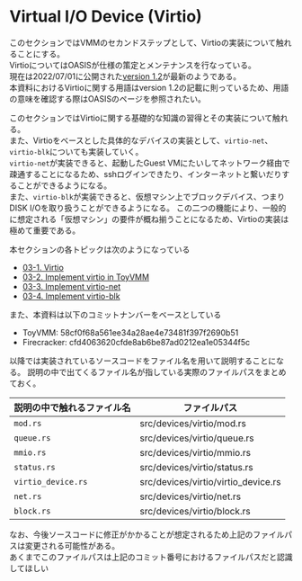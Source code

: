 # Virtual I/O Device (Virtio)

このセクションではVMMのセカンドステップとして、Virtioの実装について触れることにする。  
VirtioについてはOASISが仕様の策定とメンテナンスを行なっている。  
現在は2022/07/01に公開された[version 1.2](http://docs.oasis-open.org/virtio/virtio/v1.2/cs01/virtio-v1.2-cs01.html)が最新のようである。  
本資料におけるVirtioに関する用語はversion 1.2の記載に則っているため、用語の意味を確認する際はOASISのページを参照されたい。  

このセクションではVirtioに関する基礎的な知識の習得とその実装について触れる。  
また、Virtioをベースとした具体的なデバイスの実装として、`virtio-net`、`virtio-blk`についても実装していく。  
`virtio-net`が実装できると、起動したGuest VMにたいしてネットワーク経由で疎通することになるため、sshログインできたり、インターネットと繋いだりすることができるようになる。  
また、`virtio-blk`が実装できると、仮想マシン上でブロックデバイス、つまりDISK I/Oを取り扱うことができるようになる。
この二つの機能により、一般的に想定される「仮想マシン」の要件が概ね揃うことになるため、Virtioの実装は極めて重要である。  

本セクションの各トピックは次のようになっている

* [03-1. Virtio](./03-1_virtio.md)
* [03-2. Implement virtio in ToyVMM](./03-2_implement_virtio_in_toyvmm.md)
* [03-3. Implement virtio-net](./03-3_virtio-net.md)
* [03-4. Implement virtio-blk](./03-4_virtio-blk.md)

また、本資料は以下のコミットナンバーをベースとしている

* ToyVMM: 58cf0f68a561ee34a28ae4e73481f397f2690b51
* Firecracker: cfd4063620cfde8ab6be87ad0212ea1e05344f5c

以降では実装されているソースコードをファイル名を用いて説明することになる。
説明の中で出てくるファイル名が指している実際のファイルパスをまとめておく。

| 説明の中で触れるファイル名 | ファイルパス                        |
|----------------------------|-------------------------------------|
| `mod.rs`                   | src/devices/virtio/mod.rs           |
| `queue.rs`                 | src/devices/virtio/queue.rs         |
| `mmio.rs`                  | src/devices/virtio/mmio.rs          |
| `status.rs`                | src/devices/virtio/status.rs        |
| `virtio_device.rs`         | src/devices/virtio/virtio_device.rs |
| `net.rs`                   | src/devices/virtio/net.rs           |
| `block.rs`                 | src/devices/virtio/block.rs         |

なお、今後ソースコードに修正がかかることが想定されるため上記のファイルパスは変更される可能性がある。  
あくまでこのファイルパスは上記のコミット番号におけるファイルパスだと認識してほしい　
